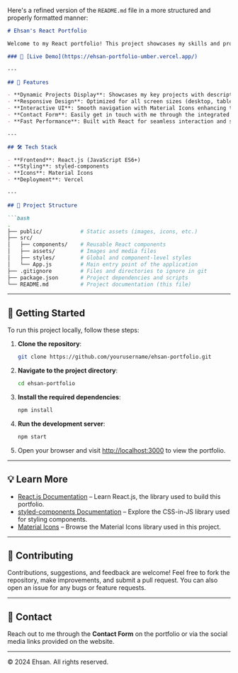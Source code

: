 Here's a refined version of the `README.md` file in a more structured and properly formatted manner:

```markdown
# Ehsan's React Portfolio

Welcome to my React portfolio! This project showcases my skills and projects using **React.js**, styled with **styled-components**, and enhanced with **Material Icons** for a modern, clean, and interactive design.

### 🔗 [Live Demo](https://ehsan-portfolio-umber.vercel.app/)

---

## 🚀 Features

- **Dynamic Projects Display**: Showcases my key projects with descriptions, images, and links.
- **Responsive Design**: Optimized for all screen sizes (desktop, tablet, mobile).
- **Interactive UI**: Smooth navigation with Material Icons enhancing the overall UX.
- **Contact Form**: Easily get in touch with me through the integrated form.
- **Fast Performance**: Built with React for seamless interaction and speed.

---

## 🛠 Tech Stack

- **Frontend**: React.js (JavaScript ES6+)
- **Styling**: styled-components
- **Icons**: Material Icons
- **Deployment**: Vercel

---

## 📂 Project Structure

```bash
.
├── public/            # Static assets (images, icons, etc.)
├── src/
│   ├── components/    # Reusable React components
│   ├── assets/        # Images and media files
│   ├── styles/        # Global and component-level styles
│   └── App.js         # Main entry point of the application
├── .gitignore         # Files and directories to ignore in git
├── package.json       # Project dependencies and scripts
└── README.md          # Project documentation (this file)
```

---

## 🚀 Getting Started

To run this project locally, follow these steps:

1. **Clone the repository**:
   ```bash
   git clone https://github.com/yourusername/ehsan-portfolio.git
   ```

2. **Navigate to the project directory**:
   ```bash
   cd ehsan-portfolio
   ```

3. **Install the required dependencies**:
   ```bash
   npm install
   ```

4. **Run the development server**:
   ```bash
   npm start
   ```

5. Open your browser and visit [http://localhost:3000](http://localhost:3000) to view the portfolio.

---

## 💡 Learn More

- [React.js Documentation](https://reactjs.org/docs/getting-started.html) – Learn React.js, the library used to build this portfolio.
- [styled-components Documentation](https://styled-components.com/docs) – Explore the CSS-in-JS library used for styling components.
- [Material Icons](https://mui.com/material-ui/material-icons/) – Browse the Material Icons library used in this project.

---

## 👥 Contributing

Contributions, suggestions, and feedback are welcome! Feel free to fork the repository, make improvements, and submit a pull request. You can also open an issue for any bugs or feature requests.

---

## 📧 Contact

Reach out to me through the **Contact Form** on the portfolio or via the social media links provided on the website.

---

© 2024 Ehsan. All rights reserved.
```
